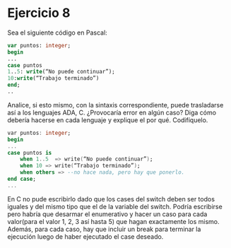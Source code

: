 # Ejercicio 8

Sea el siguiente código en Pascal:

```PASCAL
var puntos: integer;
begin
...
case puntos
1..5: write(“No puede continuar”);
10:write(“Trabajo terminado”)
end;
..
```

Analice, si esto mismo, con la sintaxis correspondiente, puede trasladarse así a los lenguajes ADA, C. ¿Provocaría error en algún caso? Diga cómo debería hacerse en cada lenguaje y explique el por qué. Codifíquelo.

```Ada
var puntos: integer;
begin
...
case puntos is
    when 1..5  => write(“No puede continuar”);
    when 10 => write(“Trabajo terminado”);
    when others => --no hace nada, pero hay que ponerlo.
end case;
...
```

En C no pude escribirlo dado que los cases del switch deben ser todos iguales y del mismo tipo que el de la variable del switch. Podría escribirse pero habría que desarmar el enumerativo y hacer un caso para cada valor(para el valor 1, 2, 3 así hasta 5) que hagan exactamente los mismo. Además, para cada caso, hay que incluir un break para terminar la ejecución luego de haber ejecutado el case deseado.
